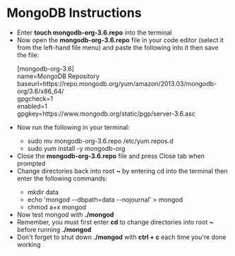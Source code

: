 <h1>MongoDB Instructions</h1>
<ul>
<li>Enter <strong>touch mongodb-org-3.6.repo</strong> into the terminal</li>
<li>Now open the <strong>mongodb-org-3.6.repo</strong> file in your code editor (select it from the left-hand file menu) and paste the following into it then save the file:</li>
<p>
[mongodb-org-3.6]<br>
name=MongoDB Repository<br>
baseurl=https://repo.mongodb.org/yum/amazon/2013.03/mongodb-org/3.6/x86_64/<br>
gpgcheck=1<br>
enabled=1<br>
gpgkey=https://www.mongodb.org/static/pgp/server-3.6.asc<br>
</p>
<li>Now run the following in your terminal:</li>
<ul>
<li>sudo mv mongodb-org-3.6.repo /etc/yum.repos.d</li>
<li>sudo yum install -y mongodb-org</li>
</ul>
<li>Close the <strong>mongodb-org-3.6.repo</strong> file and press Close tab when prompted</li>
<li>Change directories back into root <strong>~</strong> by entering cd into the terminal then enter the following commands:</li>
<ul>
<li>mkdir data</li>
<li>echo 'mongod --dbpath=data --nojournal' > mongod</li>
<li>chmod a+x mongod</li>
</ul>
<li>Now test mongod with <strong>./mongod</strong>
<li>Remember, you must first enter <strong>cd</strong> to change directories into root <strong>~</strong> before running <strong>./mongod</strong></li>
<li>Don't forget to shut down <strong>./mongod</strong> with <strong>ctrl + c</strong> each time you're done working</li>
</ul>

